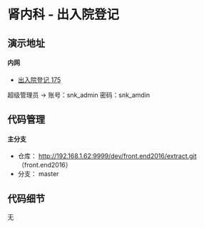# 肾内科 - 出入院登记

## 演示地址

#### 内网

- [出入院登记 175](http://192.168.1.175:35200/pathology-src/#/list)

超级管理员 -> 账号：snk_admin 密码：snk_amdin

## 代码管理

#### 主分支

- 仓库： http://192.168.1.62:9999/dev/front.end2016/extract.git （front.end2016）
- 分支： master

## 代码细节

无